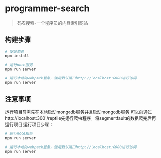# programmer-search

> 码农搜索-一个程序员的内容索引网站

## 构建步骤

``` bash
# 安装依赖
npm install

# 运行node服务
npm run server

# 运行本地的webpack服务，使用默认端口http://localhost:8080进行访问
npm run server

```

## 注意事项

运行项目前需先在本地启动mongodb服务并且启动mongodb服务
可以向通过http://localhost:3001/reptile先运行爬虫程序，将segmentfault的数据爬完后再运行项目
运行项目步骤：

```bash
# 运行node服务
npm run server

# 运行本地的webpack服务，使用默认端口http://localhost:8080进行访问
npm run server
```

